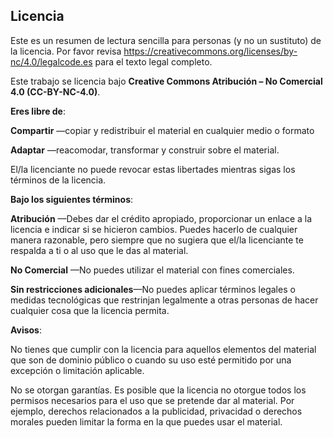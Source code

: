 ## Licencia

Este es un resumen de lectura sencilla para personas (y no un sustituto) de la licencia. Por favor revisa https://creativecommons.org/licenses/by-nc/4.0/legalcode.es para el texto legal completo.

Este trabajo se licencia bajo __Creative Commons Atribución – No Comercial 4.0 (CC-BY-NC-4.0)__.

__Eres libre de__:

 __Compartir__ —copiar y redistribuir el material en cualquier medio o formato

 __Adaptar__ —reacomodar, transformar y construir sobre el material.

El/la licenciante no puede revocar estas libertades mientras sigas los términos de la licencia.

__Bajo los siguientes términos__:

  __Atribución__ —Debes dar el crédito apropiado, proporcionar un enlace a la licencia e indicar si se hicieron cambios. Puedes hacerlo de cualquier manera razonable, pero siempre que no sugiera que el/la licenciante te respalda a ti o al uso que le das al material.

  __No Comercial__ —No puedes utilizar el material con fines comerciales.

__Sin restricciones adicionales__—No puedes aplicar términos legales o medidas tecnológicas que restrinjan legalmente a otras personas de hacer cualquier cosa que la licencia permita.

__Avisos__:

 No tienes que cumplir con la licencia para aquellos elementos del material que son de dominio público o cuando su uso esté permitido por una excepción o limitación aplicable.

 No se otorgan garantías. Es posible que la licencia no otorgue todos los permisos necesarios para el uso que se pretende dar al material. Por ejemplo, derechos relacionados a la publicidad, privacidad o derechos morales pueden limitar la forma en la que puedes usar el material.

